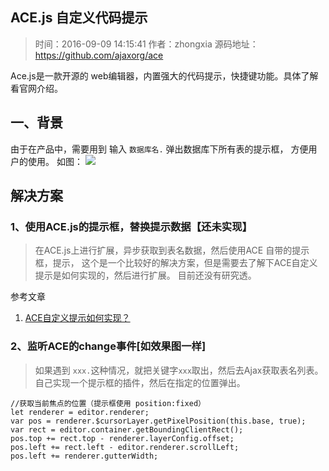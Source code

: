 ## ACE.js 自定义代码提示
>时间：2016-09-09 14:15:41
>作者：zhongxia
>源码地址：https://github.com/ajaxorg/ace

Ace.js是一款开源的 web编辑器，内置强大的代码提示，快捷键功能。具体了解看官网介绍。


## 一、背景
由于在产品中，需要用到 输入 `数据库名.` 弹出数据库下所有表的提示框， 方便用户的使用。
如图： 
![](http://ocwj0vky5.bkt.clouddn.com/demo.gif)

## 解决方案
### 1、使用ACE.js的提示框，替换提示数据【**还未实现**】
>在ACE.js上进行扩展，异步获取到表名数据，然后使用ACE 自带的提示框，提示， 这个是一个比较好的解决方案，但是需要去了解下ACE自定义提示是如何实现的，然后进行扩展。 目前还没有研究透。

参考文章
1. [ACE自定义提示如何实现？](http://wsztrush.github.io/%E7%BC%96%E7%A8%8B%E6%8A%80%E6%9C%AF/2015/11/06/ACEJS-B.html?utm_source=tuicool&utm_medium=referral)

### 2、监听ACE的change事件[**如效果图一样**]
>如果遇到 `xxx.`这种情况，就把关键字`xxx`取出，然后去Ajax获取表名列表。
自己实现一个提示框的插件，然后在指定的位置弹出。

~~~
//获取当前焦点的位置（提示框使用 position:fixed）
let renderer = editor.renderer;
var pos = renderer.$cursorLayer.getPixelPosition(this.base, true);
var rect = editor.container.getBoundingClientRect();
pos.top += rect.top - renderer.layerConfig.offset;
pos.left += rect.left - editor.renderer.scrollLeft;
pos.left += renderer.gutterWidth;
~~~



